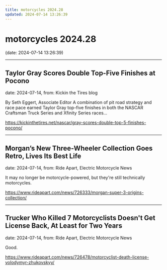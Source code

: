 ```yaml
---
title: motorcycles 2024.28
updated: 2024-07-14 13:26:39
---
```


# motorcycles 2024.28

(date: 2024-07-14 13:26:39)

---

## Taylor Gray Scores Double Top-Five Finishes at Pocono

date: 2024-07-14, from: Kickin the Tires blog

By Seth Eggert, Associate Editor A combination of pit road strategy and race pace earned Taylor Gray top-five finishes in both the NASCAR Craftsman Truck Series and Xfinity Series races&#8230;  

<https://kickinthetires.net/nascar/gray-scores-double-top-5-finishes-pocono/>

---

## Morgan’s New Three-Wheeler Collection Goes Retro, Lives Its Best Life

date: 2024-07-14, from: Ride Apart, Electric Motorcycle News

It may no longer be motorcycle-powered, but they're still technically motorcycles.  

<https://www.rideapart.com/news/726333/morgan-super-3-origins-collection/>

---

## Trucker Who Killed 7 Motorcyclists Doesn't Get License Back, At Least for Two Years

date: 2024-07-14, from: Ride Apart, Electric Motorcycle News

Good.  

<https://www.rideapart.com/news/726478/motorcyclist-death-license-volodymyr-zhukovskyy/>

